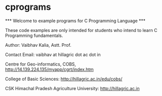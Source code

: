 # cprograms
*** Welcome to example programs for C Programming Language ***

These code examples are only intended for students who intend to learn C Programming fundamentals.

Author: Vaibhav Kalia, Astt. Prof.

Contact Email: vaibhav at hillagric dot ac dot in


Centre for Geo-informatics, COBS, http://14.139.224.135/myapp/cgrt/index.htm 

College of Basic Sciences: http://hillagric.ac.in/edu/cobs/ 

CSK Himachal Pradesh Agriculture University: http://hillagric.ac.in


